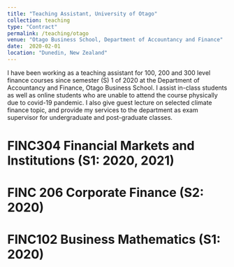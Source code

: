 ```yaml
---
title: "Teaching Assistant, University of Otago"
collection: teaching
type: "Contract"
permalink: /teaching/otago
venue: "Otago Business School, Department of Accountancy and Finance"
date:  2020-02-01
location: "Dunedin, New Zealand"
---
```


I have been working as a teaching assistant for 100, 200 and 300 level finance courses since semester (S) 1 of 2020 at the Department of Accountancy and Finance, Otago Business School. I assist in-class students as well as online students who are unable to attend the course physically due to covid-19 pandemic. I also give guest lecture on selected climate finance topic, and provide my services to the department as exam supervisor for undergraduate and post-graduate classes.

FINC304 Financial Markets and Institutions (S1: 2020, 2021)
======

FINC 206 Corporate Finance (S2: 2020)
======

FINC102 Business Mathematics (S1: 2020)
======
